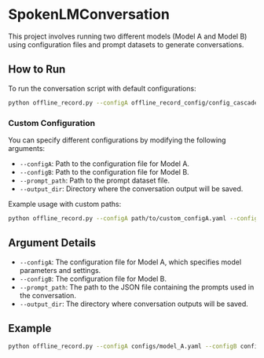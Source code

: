 # SpokenLMConversation

This project involves running two different models (Model A and Model B) using configuration files and prompt datasets to generate conversations.

<!-- ## Requirements

Before running the script, ensure that you have the following dependencies installed:

- Python 3.x

Install any additional dependencies using `pip`:

```bash
pip install -r requirements.txt
``` -->

## How to Run

To run the conversation script with default configurations:

```bash
python offline_record.py --configA offline_record_config/config_cascade.yaml --configB offline_record_config/config_taipei1.yaml --prompt_path track2_chinese_prompt.json --output_dir ./conversation_outputs_cascade_spml-omni-step12864_onyx_temp0_rep2
```

### Custom Configuration

You can specify different configurations by modifying the following arguments:

- `--configA`: Path to the configuration file for Model A.
- `--configB`: Path to the configuration file for Model B.
- `--prompt_path`: Path to the prompt dataset file.
- `--output_dir`: Directory where the conversation output will be saved.

Example usage with custom paths:

```bash
python offline_record.py --configA path/to/custom_configA.yaml --configB path/to/custom_configB.yaml --prompt_path path/to/custom_prompts.json --output_dir path/to/output_directory
```

## Argument Details

- `--configA`: The configuration file for Model A, which specifies model parameters and settings.
- `--configB`: The configuration file for Model B.
- `--prompt_path`: The path to the JSON file containing the prompts used in the conversation.
- `--output_dir`: The directory where conversation outputs will be saved.

## Example

```bash
python offline_record.py --configA configs/model_A.yaml --configB configs/model_B.yaml --prompt_path prompts/my_prompts.json --output_dir outputs/
```
